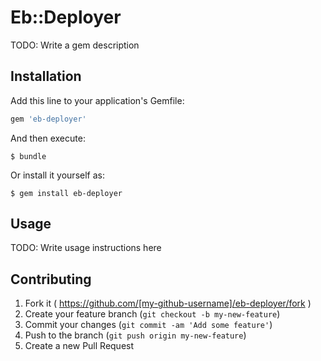 # Eb::Deployer

TODO: Write a gem description

## Installation

Add this line to your application's Gemfile:

```ruby
gem 'eb-deployer'
```

And then execute:

    $ bundle

Or install it yourself as:

    $ gem install eb-deployer

## Usage

TODO: Write usage instructions here

## Contributing

1. Fork it ( https://github.com/[my-github-username]/eb-deployer/fork )
2. Create your feature branch (`git checkout -b my-new-feature`)
3. Commit your changes (`git commit -am 'Add some feature'`)
4. Push to the branch (`git push origin my-new-feature`)
5. Create a new Pull Request
